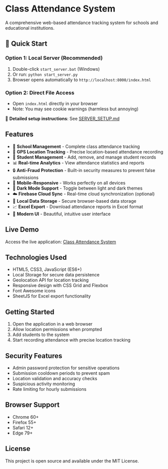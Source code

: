 # Class Attendance System

A comprehensive web-based attendance tracking system for schools and educational institutions.

## 🚀 Quick Start

### Option 1: Local Server (Recommended)
1. Double-click `start_server.bat` (Windows) 
2. Or run: `python start_server.py`
3. Browser opens automatically to `http://localhost:8000/index.html`

### Option 2: Direct File Access
- Open `index.html` directly in your browser
- Note: You may see cookie warnings (harmless but annoying)

📖 **Detailed setup instructions**: See [SERVER_SETUP.md](SERVER_SETUP.md)

## Features

- 🏫 **School Management** - Complete class attendance tracking
- 📍 **GPS Location Tracking** - Precise location-based attendance recording
- 👥 **Student Management** - Add, remove, and manage student records
- 📊 **Real-time Analytics** - View attendance statistics and reports
- 🔒 **Anti-Fraud Protection** - Built-in security measures to prevent false submissions
- 📱 **Mobile-Responsive** - Works perfectly on all devices
- 🌙 **Dark Mode Support** - Toggle between light and dark themes
- ☁️ **Firebase Cloud Sync** - Real-time cloud synchronization (optional)
- 💾 **Local Data Storage** - Secure browser-based data storage
- 📈 **Excel Export** - Download attendance reports in Excel format
- 🎨 **Modern UI** - Beautiful, intuitive user interface

## Live Demo

Access the live application: [Class Attendance System](https://baraatakala.github.io/attendance-tracker/)

## Technologies Used

- HTML5, CSS3, JavaScript (ES6+)
- Local Storage for secure data persistence
- Geolocation API for location tracking
- Responsive design with CSS Grid and Flexbox
- Font Awesome icons
- SheetJS for Excel export functionality

## Getting Started

1. Open the application in a web browser
2. Allow location permissions when prompted
3. Add students to the system
4. Start recording attendance with precise location tracking

## Security Features

- Admin password protection for sensitive operations
- Submission cooldown periods to prevent spam
- Location validation and accuracy checks
- Suspicious activity monitoring
- Rate limiting for hourly submissions

## Browser Support

- Chrome 60+
- Firefox 55+
- Safari 12+
- Edge 79+

## License

This project is open source and available under the MIT License.

